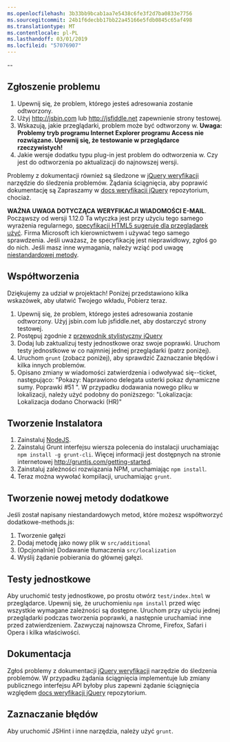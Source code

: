 ```yaml
---
ms.openlocfilehash: 3b33bb9bcab1aa7e5438c6fe3f2d7ba0833e7756
ms.sourcegitcommit: 24b1f6decbb17bb22a45166e5fdb0845c65af498
ms.translationtype: MT
ms.contentlocale: pl-PL
ms.lasthandoff: 03/01/2019
ms.locfileid: "57076907"
---
```

--

## <a name="reporting-an-issue"></a>Zgłoszenie problemu

1. Upewnij się, że problem, którego jesteś adresowania zostanie odtworzony.
2. Użyj http://jsbin.com lub http://jsfiddle.net zapewnienie strony testowej.
3. Wskazują, jakie przeglądarki, problem może być odtworzony w. **Uwaga: Problemy tryb programu Internet Explorer programu Access nie rozwiązane. Upewnij się, że testowanie w przeglądarce rzeczywistych!**
4. Jakie wersje dodatku typu plug-in jest problem do odtworzenia w. Czy jest do odtworzenia po aktualizacji do najnowszej wersji.

Problemy z dokumentacji również są śledzone w [jQuery weryfikacji](https://github.com/jzaefferer/jquery-validation/issues) narzędzie do śledzenia problemów.
Żądania ściągnięcia, aby poprawić dokumentację są Zapraszamy w [docs weryfikacji jQuery](https://github.com/jzaefferer/validation-content) repozytorium, chociaż.

**WAŻNA UWAGA DOTYCZĄCA WERYFIKACJI WIADOMOŚCI E-MAIL**. Począwszy od wersji 1.12.0 Ta wtyczka jest przy użyciu tego samego wyrażenia regularnego, [specyfikacji HTML5 sugeruje dla przeglądarek użyć](https://html.spec.whatwg.org/multipage/forms.html#valid-e-mail-address). Firma Microsoft ich kierownictwem i używać tego samego sprawdzenia. Jeśli uważasz, że specyfikację jest nieprawidłowy, zgłoś go do nich. Jeśli masz inne wymagania, należy wziąć pod uwagę [niestandardowej metody](http://jqueryvalidation.org/jQuery.validator.addMethod/).

## <a name="contributing-code"></a>Współtworzenia

Dziękujemy za udział w projektach! Poniżej przedstawiono kilka wskazówek, aby ułatwić Twojego wkładu, Pobierz teraz.

1. Upewnij się, że problem, którego jesteś adresowania zostanie odtworzony. Użyj jsbin.com lub jsfiddle.net, aby dostarczyć strony testowej.
2. Postępuj zgodnie z [przewodnik stylistyczny jQuery](http://contribute.jquery.com/style-guides/js)
3. Dodaj lub zaktualizuj testy jednostkowe oraz swoje poprawki. Uruchom testy jednostkowe w co najmniej jednej przeglądarki (patrz poniżej).
4. Uruchom `grunt` (zobacz poniżej), aby sprawdzić Zaznaczanie błędów i kilka innych problemów.
5. Opisano zmiany w wiadomości zatwierdzenia i odwoływać się--ticket, następująco: "Pokazy: Naprawiono delegata usterki pokaz dynamiczne sumy. Poprawki #51 ". W przypadku dodawania nowego pliku w lokalizacji, należy użyć podobny do poniższego: "Lokalizacja: Lokalizacja dodano Chorwacki (HR)"

## <a name="build-setup"></a>Tworzenie Instalatora

1. Zainstaluj [NodeJS](http://nodejs.org).
2. Zainstaluj Grunt interfejsu wiersza polecenia do instalacji uruchamiając `npm install -g grunt-cli`. Więcej informacji jest dostępnych na stronie internetowej http://gruntjs.com/getting-started.
3. Zainstaluj zależności rozwiązania NPM, uruchamiając `npm install`.
4. Teraz można wywołać kompilacji, uruchamiając `grunt`.

## <a name="creating-a-new-additional-method"></a>Tworzenie nowej metody dodatkowe

Jeśli został napisany niestandardowych metod, które możesz współtworzyć dodatkowe-methods.js:

1. Tworzenie gałęzi
2. Dodaj metodę jako nowy plik w `src/additional`
3. (Opcjonalnie) Dodawanie tłumaczenia `src/localization`
4. Wyślij żądanie pobierania do głównej gałęzi.

## <a name="unit-tests"></a>Testy jednostkowe

Aby uruchomić testy jednostkowe, po prostu otwórz `test/index.html` w przeglądarce. Upewnij się, że uruchomieniu `npm install` przed więc wszystkie wymagane zależności są dostępne.
Uruchom przy użyciu jednej przeglądarki podczas tworzenia poprawki, a następnie uruchamiać inne przed zatwierdzeniem. Zazwyczaj najnowsza Chrome, Firefox, Safari i Opera i kilka właściwości.

## <a name="documentation"></a>Dokumentacja

Zgłoś problemy z dokumentacji [jQuery weryfikacji](https://github.com/jzaefferer/jquery-validation/issues) narzędzie do śledzenia problemów.
W przypadku żądania ściągnięcia implementuje lub zmiany publicznego interfejsu API byłoby plus zapewni żądanie ściągnięcia względem [docs weryfikacji jQuery](https://github.com/jzaefferer/validation-content) repozytorium.

## <a name="linting"></a>Zaznaczanie błędów

Aby uruchomić JSHint i inne narzędzia, należy użyć `grunt`.
